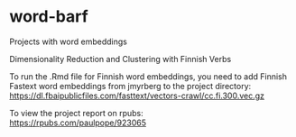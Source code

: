 # word-barf
Projects with word embeddings


Dimensionality Reduction and Clustering with Finnish Verbs

To run the .Rmd file for Finnish word embeddings, you need to add
Finnish Fastext word embeddings from jmyrberg to the project directory:
https://dl.fbaipublicfiles.com/fasttext/vectors-crawl/cc.fi.300.vec.gz

To view the project report on rpubs:  
https://rpubs.com/paulpope/923065



